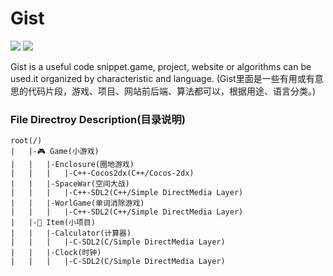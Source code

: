 # Gist
![](https://img.shields.io/badge/license-GNU-blue.svg)
![](https://img.shields.io/badge/language-All-green.svg)

Gist is a useful code snippet.game, project, website or algorithms can be used.it organized by characteristic and language.
(Gist里面是一些有用或有意思的代码片段，游戏、项目、网站前后端、算法都可以，根据用途、语言分类。)

### File Directroy Description(目录说明)
```
root(/)
|	|-🎮 Game(小游戏)
|	|	|-Enclosure(圈地游戏)
|	|	|	|-C++-Cocos2dx(C++/Cocos-2dx)
|	|	|-SpaceWar(空间大战)
|	|	|	|-C++-SDL2(C++/Simple DirectMedia Layer)
|	|	|-WorlGame(单词消除游戏)
|	|	|	|-C++-SDL2(C++/Simple DirectMedia Layer)
|	|-🍺 Item(小项目)
|	|	|-Calculator(计算器)
|	|	|	|-C-SDL2(C/Simple DirectMedia Layer)
|	|	|-Clock(时钟)
|	|	|	|-C-SDL2(C/Simple DirectMedia Layer)
```
